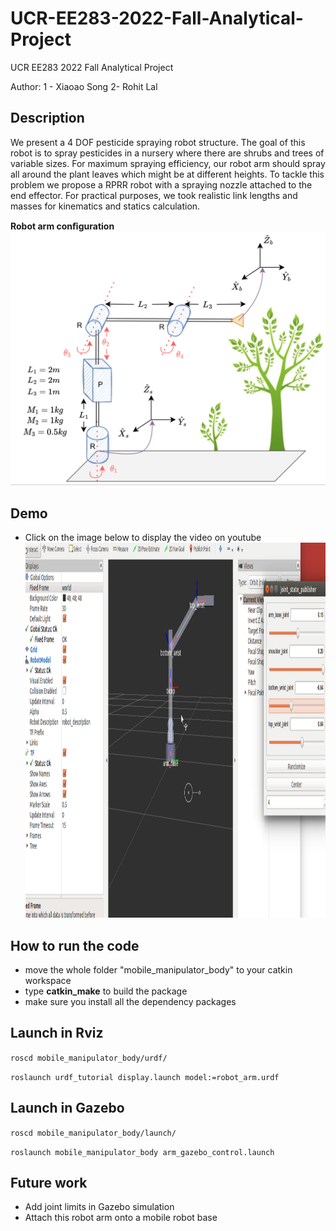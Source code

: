 # UCR-EE283-2022-Fall-Analytical-Project
UCR EE283 2022 Fall Analytical Project

Author: 1 - Xiaoao Song  2- Rohit Lal 

## Description
We present a 4 DOF pesticide spraying robot structure. The goal of this robot is to spray pesticides in a nursery where there are shrubs and trees of variable sizes. For maximum spraying efficiency, our robot arm should spray all around the plant leaves which might be at different heights. To tackle this problem we propose a RPRR robot with a spraying nozzle attached to the end effector. For practical purposes, we took realistic link lengths and masses for kinematics and statics calculation.


****Robot arm conﬁguration****
![testapriltagdetector](https://github.com/lineojcd/UCR-EE283-2022-Fall-Analytical-Project/blob/main/img/config.png)


## Demo
* Click on the image below to display the video on youtube
<a href="https://www.youtube.com/watch?v=Z8zErxgSJNk" target="_blank"><img src="https://github.com/lineojcd/UCR-EE283-2022-Fall-Analytical-Project/blob/main/img/simulation.png" 
alt="IMAGE ALT TEXT HERE" width="1299" height="600"  /></a>

## How to run the code
* move the whole folder "mobile_manipulator_body" to your catkin workspace 
* type ****catkin_make**** to build the package
* make sure you install all the dependency packages

## Launch in Rviz
```roscd mobile_manipulator_body/urdf/```

```roslaunch urdf_tutorial display.launch model:=robot_arm.urdf```
## Launch in Gazebo
```roscd mobile_manipulator_body/launch/```

```roslaunch mobile_manipulator_body arm_gazebo_control.launch```


## Future work
* Add joint limits in Gazebo simulation 
* Attach this robot arm onto a mobile robot base
 
